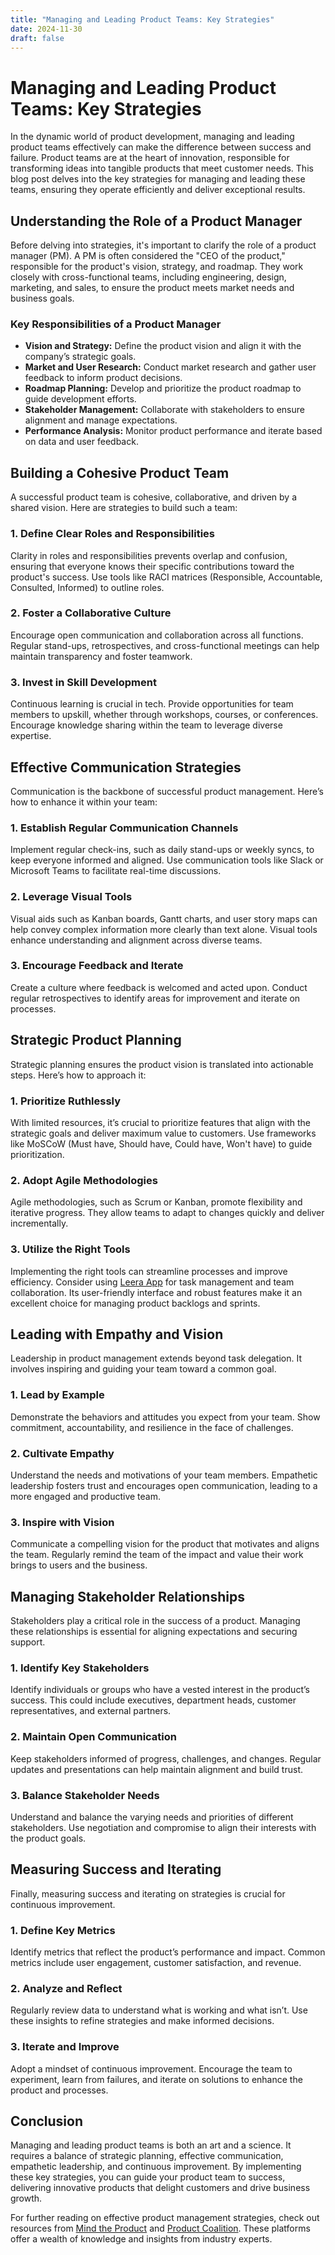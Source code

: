 ```yaml
---
title: "Managing and Leading Product Teams: Key Strategies"
date: 2024-11-30
draft: false
---
```

# Managing and Leading Product Teams: Key Strategies

In the dynamic world of product development, managing and leading product teams effectively can make the difference between success and failure. Product teams are at the heart of innovation, responsible for transforming ideas into tangible products that meet customer needs. This blog post delves into the key strategies for managing and leading these teams, ensuring they operate efficiently and deliver exceptional results.

## Understanding the Role of a Product Manager

Before delving into strategies, it's important to clarify the role of a product manager (PM). A PM is often considered the "CEO of the product," responsible for the product's vision, strategy, and roadmap. They work closely with cross-functional teams, including engineering, design, marketing, and sales, to ensure the product meets market needs and business goals.

### Key Responsibilities of a Product Manager
- **Vision and Strategy:** Define the product vision and align it with the company’s strategic goals.
- **Market and User Research:** Conduct market research and gather user feedback to inform product decisions.
- **Roadmap Planning:** Develop and prioritize the product roadmap to guide development efforts.
- **Stakeholder Management:** Collaborate with stakeholders to ensure alignment and manage expectations.
- **Performance Analysis:** Monitor product performance and iterate based on data and user feedback.

## Building a Cohesive Product Team

A successful product team is cohesive, collaborative, and driven by a shared vision. Here are strategies to build such a team:

### 1. **Define Clear Roles and Responsibilities**

Clarity in roles and responsibilities prevents overlap and confusion, ensuring that everyone knows their specific contributions toward the product's success. Use tools like RACI matrices (Responsible, Accountable, Consulted, Informed) to outline roles.

### 2. **Foster a Collaborative Culture**

Encourage open communication and collaboration across all functions. Regular stand-ups, retrospectives, and cross-functional meetings can help maintain transparency and foster teamwork.

### 3. **Invest in Skill Development**

Continuous learning is crucial in tech. Provide opportunities for team members to upskill, whether through workshops, courses, or conferences. Encourage knowledge sharing within the team to leverage diverse expertise.

## Effective Communication Strategies

Communication is the backbone of successful product management. Here’s how to enhance it within your team:

### 1. **Establish Regular Communication Channels**

Implement regular check-ins, such as daily stand-ups or weekly syncs, to keep everyone informed and aligned. Use communication tools like Slack or Microsoft Teams to facilitate real-time discussions.

### 2. **Leverage Visual Tools**

Visual aids such as Kanban boards, Gantt charts, and user story maps can help convey complex information more clearly than text alone. Visual tools enhance understanding and alignment across diverse teams.

### 3. **Encourage Feedback and Iterate**

Create a culture where feedback is welcomed and acted upon. Conduct regular retrospectives to identify areas for improvement and iterate on processes.

## Strategic Product Planning

Strategic planning ensures the product vision is translated into actionable steps. Here’s how to approach it:

### 1. **Prioritize Ruthlessly**

With limited resources, it’s crucial to prioritize features that align with the strategic goals and deliver maximum value to customers. Use frameworks like MoSCoW (Must have, Should have, Could have, Won't have) to guide prioritization.

### 2. **Adopt Agile Methodologies**

Agile methodologies, such as Scrum or Kanban, promote flexibility and iterative progress. They allow teams to adapt to changes quickly and deliver incrementally.

### 3. **Utilize the Right Tools**

Implementing the right tools can streamline processes and improve efficiency. Consider using [Leera App](https://leera.app) for task management and team collaboration. Its user-friendly interface and robust features make it an excellent choice for managing product backlogs and sprints.

## Leading with Empathy and Vision

Leadership in product management extends beyond task delegation. It involves inspiring and guiding your team toward a common goal.

### 1. **Lead by Example**

Demonstrate the behaviors and attitudes you expect from your team. Show commitment, accountability, and resilience in the face of challenges.

### 2. **Cultivate Empathy**

Understand the needs and motivations of your team members. Empathetic leadership fosters trust and encourages open communication, leading to a more engaged and productive team.

### 3. **Inspire with Vision**

Communicate a compelling vision for the product that motivates and aligns the team. Regularly remind the team of the impact and value their work brings to users and the business.

## Managing Stakeholder Relationships

Stakeholders play a critical role in the success of a product. Managing these relationships is essential for aligning expectations and securing support.

### 1. **Identify Key Stakeholders**

Identify individuals or groups who have a vested interest in the product’s success. This could include executives, department heads, customer representatives, and external partners.

### 2. **Maintain Open Communication**

Keep stakeholders informed of progress, challenges, and changes. Regular updates and presentations can help maintain alignment and build trust.

### 3. **Balance Stakeholder Needs**

Understand and balance the varying needs and priorities of different stakeholders. Use negotiation and compromise to align their interests with the product goals.

## Measuring Success and Iterating

Finally, measuring success and iterating on strategies is crucial for continuous improvement.

### 1. **Define Key Metrics**

Identify metrics that reflect the product’s performance and impact. Common metrics include user engagement, customer satisfaction, and revenue.

### 2. **Analyze and Reflect**

Regularly review data to understand what is working and what isn’t. Use these insights to refine strategies and make informed decisions.

### 3. **Iterate and Improve**

Adopt a mindset of continuous improvement. Encourage the team to experiment, learn from failures, and iterate on solutions to enhance the product and processes.

## Conclusion

Managing and leading product teams is both an art and a science. It requires a balance of strategic planning, effective communication, empathetic leadership, and continuous improvement. By implementing these key strategies, you can guide your product team to success, delivering innovative products that delight customers and drive business growth. 

For further reading on effective product management strategies, check out resources from [Mind the Product](https://www.mindtheproduct.com) and [Product Coalition](https://productcoalition.com). These platforms offer a wealth of knowledge and insights from industry experts.